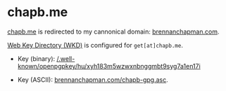 # chapb.me

[chapb.me](https://chapb.me) is redirected to my cannonical domain: [brennanchapman.com](https://brennanchapman.com).

[Web Key Directory (WKD)](https://www.webkeydirectory.com/) is configured for `get[at]chapb.me`.

- Key (binary): [/.well-known/openpgpkey/hu/xyh183m5wzwxnbnggmbt9syg7a1en17i](public/.well-known/openpgpkey/hu/xyh183m5wzwxnbnggmbt9syg7a1en17i)

- Key (ASCII): [brennanchapman.com/chapb-gpg.asc](https://brennanchapman.com/chapb-gpg.asc).

